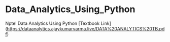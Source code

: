 # Data_Analytics_Using_Python
Nptel Data Analytics Using Python
[Textbook Link] (https://dataanalytics.ajaykumarvarma.live/DATA%20ANALYTICS%20TB.pdf)
